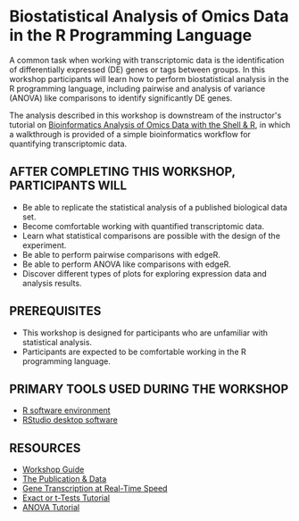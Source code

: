 # Biostatistical Analysis of Omics Data in the R Programming Language

A common task when working with transcriptomic data is the identification of differentially expressed (DE) genes or tags between groups. In this workshop participants will learn how to perform biostatistical analysis in the R programming language, including pairwise and analysis of variance (ANOVA) like comparisons to identify significantly DE genes.

The analysis described in this workshop is downstream of the instructor's tutorial on [Bioinformatics Analysis of Omics Data with the Shell & R](https://morphoscape.wordpress.com/2022/07/28/bioinformatics-analysis-of-omics-data-with-the-shell-r/), in which a walkthrough is provided of a simple bioinformatics workflow for quantifying transcriptomic data.

## AFTER COMPLETING THIS WORKSHOP, PARTICIPANTS WILL
- Be able to replicate the statistical analysis of a published biological data set.
- Become comfortable working with quantified transcriptomic data.
- Learn what statistical comparisons are possible with the design of the experiment.
- Be able to perform pairwise comparisons with edgeR.
- Be able to perform ANOVA like comparisons with edgeR.
- Discover different types of plots for exploring expression data and analysis results.

## PREREQUISITES
- This workshop is designed for participants who are unfamiliar with statistical analysis.
- Participants are expected to be comfortable working in the R programming language. 

## PRIMARY TOOLS USED DURING THE WORKSHOP
- [R software environment](https://cran.rstudio.com/)
- [RStudio desktop software](https://libcal.library.nd.edu/event/9797081)

## RESOURCES
- [Workshop Guide](https://morphoscape.wordpress.com/2022/08/09/downstream-bioinformatics-analysis-of-omics-data-with-edger/)
- [The Publication & Data](https://www.sciencedirect.com/science/article/pii/S0147651319302684)
- [Gene Transcription at Real-Time Speed](https://twitter.com/Innov_Medicine/status/1588155101075603456)
- [Exact or t-Tests Tutorial](https://online.stat.psu.edu/stat555/node/36/)
- [ANOVA Tutorial](https://online.stat.psu.edu/stat500/lesson/10)

